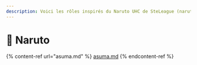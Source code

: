 ```yaml
---
description: Voici les rôles inspirés du Naruto UHC de SteLeague (narutofun.fr).
---
```


# 🥷 Naruto

{% content-ref url="asuma.md" %}
[asuma.md](asuma.md)
{% endcontent-ref %}
